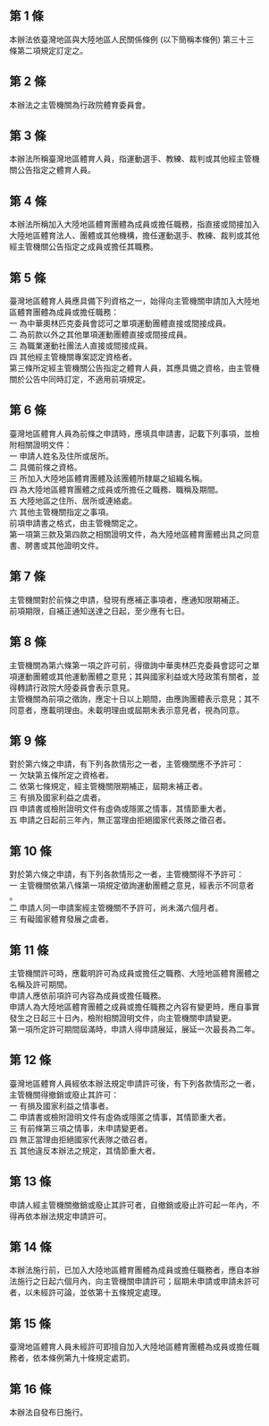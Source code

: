 第 1 條
-------
本辦法依臺灣地區與大陸地區人民關係條例 (以下簡稱本條例) 第三十三  
條第二項規定訂定之。

第 2 條
-------
本辦法之主管機關為行政院體育委員會。

第 3 條
-------
本辦法所稱臺灣地區體育人員，指運動選手、教練、裁判或其他經主管機  
關公告指定之體育人員。

第 4 條
-------
本辦法所稱加入大陸地區體育團體為成員或擔任職務，指直接或間接加入  
大陸地區體育法人、團體或其他機構，擔任運動選手、教練、裁判或其他  
經主管機關公告指定之成員或擔任其職務。

第 5 條
-------
臺灣地區體育人員應具備下列資格之一，始得向主管機關申請加入大陸地  
區體育團體為成員或擔任職務：  
一  為中華奧林匹克委員會認可之單項運動團體直接或間接成員。  
二  為前款以外之其他單項運動團體直接或間接成員。  
三  為職業運動社團法人直接或間接成員。  
四  其他經主管機關專案認定資格者。  
第三條所定經主管機關公告指定之體育人員，其應具備之資格，由主管機  
關於公告中同時訂定，不適用前項規定。

第 6 條
-------
臺灣地區體育人員為前條之申請時，應填具申請書，記載下列事項，並檢  
附相關證明文件：  
一  申請人姓名及住所或居所。  
二  具備前條之資格。  
三  所加入大陸地區體育團體及該團體所隸屬之組織名稱。  
四  為大陸地區體育團體之成員或所擔任之職務、職稱及期間。  
五  大陸地區之住所、居所或連絡處。  
六  其他主管機關指定之事項。  
前項申請書之格式，由主管機關定之。  
第一項第三款及第四款之相關證明文件，為大陸地區體育團體出具之同意  
書、聘書或其他證明文件。

第 7 條
-------
主管機關對於前條之申請，發現有應補正事項者，應通知限期補正。  
前項期限，自補正通知送達之日起，至少應有七日。

第 8 條
-------
主管機關為第六條第一項之許可前，得徵詢中華奧林匹克委員會認可之單  
項運動團體或其他運動團體之意見；其與國家利益或大陸政策有關者，並  
得轉請行政院大陸委員會表示意見。  
主管機關為前項之徵詢，應定十日以上期間，由應詢團體表示意見；其不  
同意者，應載明理由。未載明理由或屆期未表示意見者，視為同意。

第 9 條
-------
對於第六條之申請，有下列各款情形之一者，主管機關應不予許可：  
一  欠缺第五條所定之資格者。  
二  依第七條規定，經主管機關限期補正，屆期未補正者。  
三  有損及國家利益之虞者。  
四  申請書或檢附證明文件有虛偽或隱匿之情事，其情節重大者。  
五  申請之日起前三年內，無正當理由拒絕國家代表隊之徵召者。

第 10 條
--------
對於第六條之申請，有下列各款情形之一者，主管機關得不予許可：  
一  主管機關依第八條第一項規定徵詢運動團體之意見，經表示不同意者  
    。  
二  申請人同一申請案經主管機關不予許可，尚未滿六個月者。  
三  有礙國家體育發展之虞者。

第 11 條
--------
主管機關許可時，應載明許可為成員或擔任之職務、大陸地區體育團體之  
名稱及許可期間。  
申請人應依前項許可內容為成員或擔任職務。  
申請人為大陸地區體育團體之成員或擔任職務之內容有變更時，應自事實  
發生之日起三十日內，檢附相關證明文件，向主管機關申請變更。  
第一項所定許可期間屆滿時，申請人得申請展延，展延一次最長為二年。

第 12 條
--------
臺灣地區體育人員經依本辦法規定申請許可後，有下列各款情形之一者，  
主管機關得撤銷或廢止其許可：  
一  有損及國家利益之情事者。  
二  申請書或檢附證明文件有虛偽或隱匿之情事，其情節重大者。  
三  有前條第三項之情事，未申請變更者。  
四  無正當理由拒絕國家代表隊之徵召者。  
五  其他違反本辦法之規定，其情節重大者。

第 13 條
--------
申請人經主管機關撤銷或廢止其許可者，自撤銷或廢止許可起一年內，不  
得再依本辦法規定申請許可。

第 14 條
--------
本辦法施行前，已加入大陸地區體育團體為成員或擔任職務者，應自本辦  
法施行之日起六個月內，向主管機關申請許可；屆期未申請或申請未許可  
者，以未經許可論，並依第十五條規定處理。

第 15 條
--------
臺灣地區體育人員未經許可即擅自加入大陸地區體育團體為成員或擔任職  
務者，依本條例第九十條規定處罰。

第 16 條
--------
本辦法自發布日施行。

